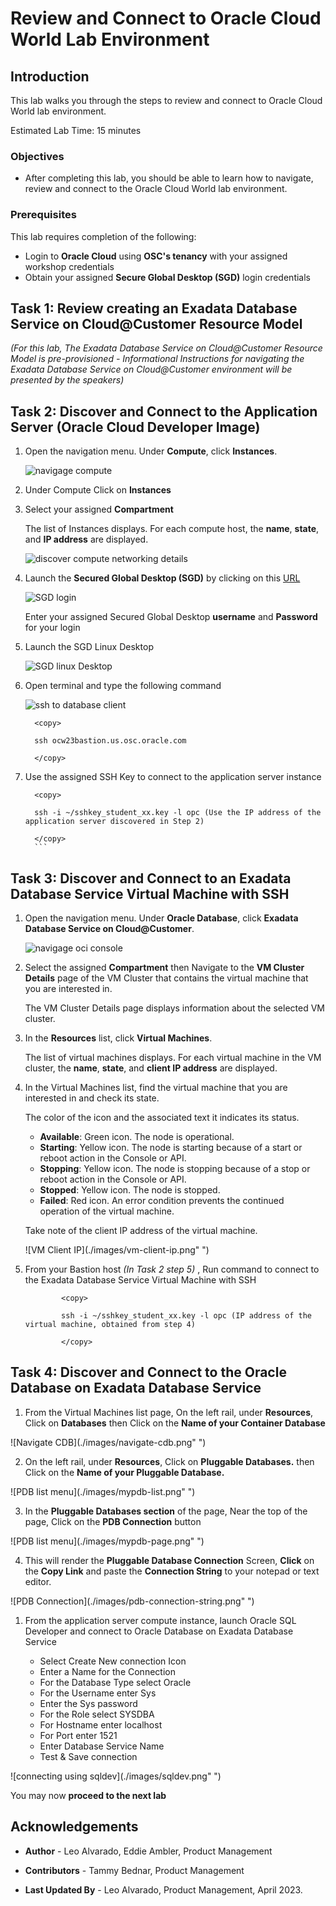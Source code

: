


# Review and Connect to Oracle Cloud World Lab Environment


## Introduction

This lab walks you through the steps to review and connect to Oracle Cloud World lab environment.

Estimated Lab Time: 15 minutes

<!-- Watch the video below for a quick walk-through of the lab.
[Create an Exadata Database Service on Cloud@Customer Infrastructure](youtube:DCrivNA5bs8)
-->
### Objectives

-   After completing this lab, you should be able to learn how to navigate, review and connect to the Oracle Cloud World lab environment.

### Prerequisites

This lab requires completion of the following:

* Login to **Oracle Cloud** using **OSC's tenancy** with your assigned workshop credentials
* Obtain your assigned **Secure Global Desktop (SGD)** login credentials




## Task 1: Review creating an Exadata Database Service on Cloud@Customer Resource Model

  *(For this lab, The Exadata Database Service on Cloud@Customer Resource Model is pre-provisioned - Informational Instructions for navigating the Exadata Database Service on Cloud@Customer environment will be presented by the speakers)*

## Task 2: Discover and Connect to the Application Server (Oracle Cloud Developer Image)

1. Open the navigation menu. Under **Compute**, click **Instances**.
   
   ![navigage compute](./images/navigate-compute.png " ")

2. Under Compute Click on **Instances** 
   
3. Select your assigned **Compartment**
   
   The list of Instances displays. For each compute host, the **name**, **state**, and **IP address** are displayed.

   ![discover compute networking details](./images/discover-app-server.png " ")
   
4. Launch the **Secured Global Desktop (SGD)** by clicking on this [URL](https://sgdsca.osc.oracle.com/sgd/thin.jsp?clientmode=installed) 
   
   ![SGD login](./images/sgd-login.png " ")
   
   Enter your assigned Secured Global Desktop **username** and **Password** for your login

5. Launch the SGD Linux Desktop
   
   ![SGD linux Desktop](./images/sgd-linux-desktop.png " ")

6. Open terminal and type the following command 
   
   ![ssh to database client](./images/ssh-app-tool.png " ")
    
      ```
        <copy>

        ssh ocw23bastion.us.osc.oracle.com 

        </copy>
      ```     

7. Use the assigned SSH Key to connect to the application server instance
   
      ```
        <copy>

        ssh -i ~/sshkey_student_xx.key -l opc (Use the IP address of the application server discovered in Step 2)

        </copy>
        ```
## Task 3: Discover and Connect to an Exadata Database Service Virtual Machine with SSH 

1. Open the navigation menu. Under **Oracle Database**, click **Exadata Database Service on Cloud@Customer**.
   
   ![navigage oci console](./images/navigateocimenu.png " ")

2. Select the assigned **Compartment** then Navigate to the **VM Cluster Details** page of the VM Cluster that contains the virtual machine that you are interested in.

    The VM Cluster Details page displays information about the selected VM cluster.

3. In the **Resources** list, click **Virtual Machines**.

    The list of virtual machines displays. For each virtual machine in the VM cluster, the **name**, **state**, and **client IP address** are displayed.

4. In the Virtual Machines list, find the virtual machine that you are interested in and check its state.

    The color of the icon and the associated text it indicates its status.

      * **Available**: Green icon. The node is operational.
      * **Starting**: Yellow icon. The node is starting because of a start or reboot action in the Console or API.
      * **Stopping**: Yellow icon. The node is stopping because of a stop or reboot action in the Console or API.
      * **Stopped**: Yellow icon. The node is stopped.
      * **Failed**: Red icon. An error condition prevents the continued operation of the virtual machine.

    Take note of the client IP address of the virtual machine.

    ![VM Client IP](./images/vm-client-ip.png" ")

5. From your Bastion host *(In Task 2 step 5)* , Run command to connect to the Exadata Database Service Virtual Machine with SSH

      ```
              <copy>

              ssh -i ~/sshkey_student_xx.key -l opc (IP address of the virtual machine, obtained from step 4)

              </copy>
      ```
       

## Task 4: Discover and Connect to the Oracle Database on Exadata Database Service

1. From the Virtual Machines list page, On the left rail, under **Resources**, Click on **Databases** then Click on the **Name of your Container Database** 

  ![Navigate CDB](./images/navigate-cdb.png" ")

2. On the left rail, under **Resources**, Click on **Pluggable Databases.** then Click on the **Name of your Pluggable Database.**

  ![PDB list menu](./images/mypdb-list.png" ")

3. In the **Pluggable Databases section** of the page, Near the top of the page, Click on the **PDB Connection** button

  ![PDB list menu](./images/mypdb-page.png" ")

4. This will render the **Pluggable Database Connection** Screen, **Click** on the **Copy  Link** and paste the **Connection String** to your notepad or text editor.

  ![PDB Connection](./images/pdb-connection-string.png" ")

1. From the application server compute instance, launch Oracle SQL Developer and connect to Oracle Database on Exadata Database Service

      * Select Create New connection Icon
      * Enter a Name for the Connection
      * For the Database Type select Oracle
      * For the Username enter Sys
      * Enter the Sys password
      * For the Role select SYSDBA
      * For Hostname enter localhost
      * For Port enter 1521
      * Enter Database Service Name
      * Test & Save connection

  ![connecting using sqldev](./images/sqldev.png" ")


You may now **proceed to the next lab**

<!--
## Learn More

* Click [here](https://docs.oracle.com/en/engineered-systems/exadata-cloud-at-customer/ecccm/ecc-provisioning.html#GUID-4CB5B5E1-E853-4CA2-B43D-54CD18A8F28A) to learn more about Creating Infrastructure resource for Exadata Database Service on Cloud@Customer.

-->
## Acknowledgements

* **Author** - Leo Alvarado, Eddie Ambler, Product Management

* **Contributors** - Tammy Bednar, Product Management

* **Last Updated By** - Leo Alvarado, Product Management, April 2023.
